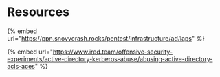# Resources

{% embed url="https://ppn.snovvcrash.rocks/pentest/infrastructure/ad/laps" %}

{% embed url="https://www.ired.team/offensive-security-experiments/active-directory-kerberos-abuse/abusing-active-directory-acls-aces" %}
